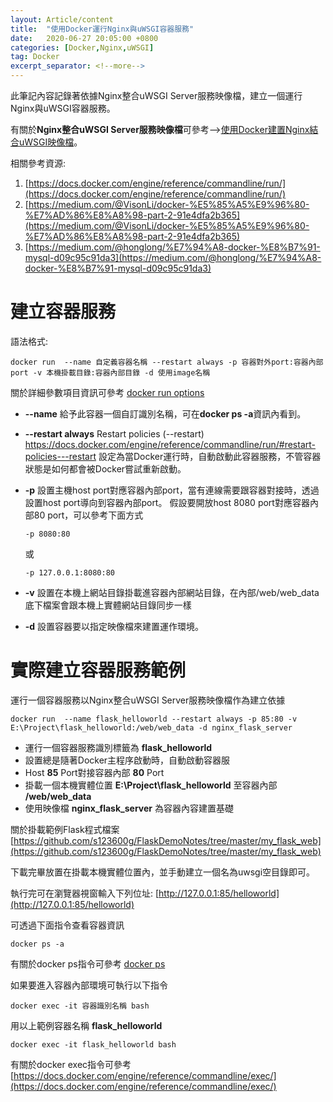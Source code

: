 ```yaml
---
layout: Article/content
title:  "使用Docker運行Nginx與uWSGI容器服務"
date:   2020-06-27 20:05:00 +0800
categories: [Docker,Nginx,uWSGI]
tag: Docker
excerpt_separator: <!--more-->
---
```


此筆記內容記錄著依據Nginx整合uWSGI Server服務映像檔，建立一個運行Nginx與uWSGI容器服務。
<!--more-->

有關於**Nginx整合uWSGI Server服務映像檔**可參考-->[使用Docker建置Nginx結合uWSGI映像檔](/CVdNFGTyTqKoMZRwauV2eg)。

相關參考資源:
1. [https://docs.docker.com/engine/reference/commandline/run/](https://docs.docker.com/engine/reference/commandline/run/)
2. [https://medium.com/@VisonLi/docker-%E5%85%A5%E9%96%80-%E7%AD%86%E8%A8%98-part-2-91e4dfa2b365](https://medium.com/@VisonLi/docker-%E5%85%A5%E9%96%80-%E7%AD%86%E8%A8%98-part-2-91e4dfa2b365)
3. [https://medium.com/@honglong/%E7%94%A8-docker-%E8%B7%91-mysql-d09c95c91da3](https://medium.com/@honglong/%E7%94%A8-docker-%E8%B7%91-mysql-d09c95c91da3)

# 建立容器服務
語法格式:
```docker
docker run  --name 自定義容器名稱 --restart always -p 容器對外port:容器內部port -v 本機掛載目錄:容器內部目錄 -d 使用image名稱
```
關於詳細參數項目資訊可參考 [docker run options](https://docs.docker.com/engine/reference/commandline/run/#options)

* **--name**
給予此容器一個自訂識別名稱，可在**docker ps -a**資訊內看到。

* **--restart always**
Restart policies (--restart) https://docs.docker.com/engine/reference/commandline/run/#restart-policies---restart
設定為當Docker運行時，自動啟動此容器服務，不管容器狀態是如何都會被Docker嘗試重新啟動。

* **-p**
設置主機host port對應容器內部port，當有連線需要跟容器對接時，透過設置host port導向到容器內部port。
假設要開放host 8080 port對應容器內部80 port，可以參考下面方式
    ```
    -p 8080:80
    ```
    或
    ```
    -p 127.0.0.1:8080:80
    ```
    
* **-v**
設置在本機上網站目錄掛載進容器內部網站目錄，在內部/web/web_data底下檔案會跟本機上實體網站目錄同步一樣

* **-d**
設置容器要以指定映像檔來建置運作環境。

# 實際建立容器服務範例
運行一個容器服務以Nginx整合uWSGI Server服務映像檔作為建立依據
```docker
docker run  --name flask_helloworld --restart always -p 85:80 -v E:\Project\flask_helloworld:/web/web_data -d nginx_flask_server
```
* 運行一個容器服務識別標籤為 **flask_helloworld**
* 設置總是隨著Docker主程序啟動時，自動啟動容器服
* Host **85** Port對接容器內部 **80** Port
* 掛載一個本機實體位置 **E:\Project\flask_helloworld** 至容器內部 **/web/web_data**
* 使用映像檔 **nginx_flask_server** 為容器內容建置基礎

關於掛載範例Flask程式檔案
[https://github.com/s123600g/FlaskDemoNotes/tree/master/my_flask_web](https://github.com/s123600g/FlaskDemoNotes/tree/master/my_flask_web)

下載完畢放置在掛載本機實體位置內，並手動建立一個名為uwsgi空目錄即可。

執行完可在瀏覽器視窗輸入下列位址: [http://127.0.0.1:85/helloworld](http://127.0.0.1:85/helloworld)

可透過下面指令查看容器資訊
```docker
docker ps -a
```
有關於docker ps指令可參考 [docker ps](https://docs.docker.com/engine/reference/commandline/ps/)

如果要進入容器內部環境可執行以下指令
``` docker
docker exec -it 容器識別名稱 bash
```
用以上範例容器名稱 **flask_helloworld**
```docker
docker exec -it flask_helloworld bash
```
有關於docker exec指令可參考 [https://docs.docker.com/engine/reference/commandline/exec/](https://docs.docker.com/engine/reference/commandline/exec/)

